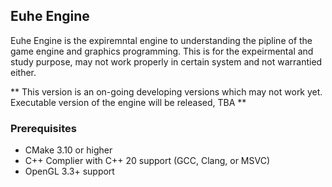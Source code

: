 ## Euhe Engine 

Euhe Engine is the expiremntal engine to understanding the pipline of the game engine and graphics programming.
This is for the expeirmental and study purpose, may not work properly in certain system and not warrantied either. 

** This version is an on-going developing versions which may not work yet. Executable version of the engine will be released, TBA ** 

### Prerequisites 
- CMake 3.10 or higher
- C++ Complier with C++ 20 support (GCC, Clang, or MSVC)
- OpenGL 3.3+ support
